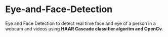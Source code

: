 # Eye-and-Face-Detection


Eye and Face Detection to detect real time face and eye of a person in a webcam and videos using **HAAR Cascade classifier algoritm and OpenCv**.




 

